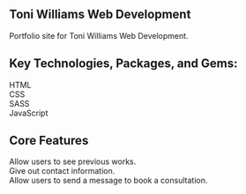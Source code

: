 ## Toni Williams Web Development 

 Portfolio site for Toni Williams Web Development.

## Key Technologies, Packages, and Gems:

HTML<br>
CSS <br>
SASS <br>
JavaScript

## Core Features
Allow users to see previous works. <br>
Give out contact information. <br>
Allow users to send a message to book a consultation.
